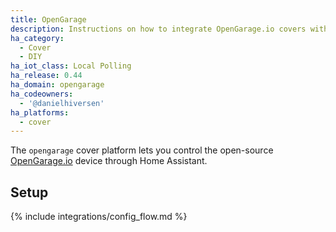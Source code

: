 ```yaml
---
title: OpenGarage
description: Instructions on how to integrate OpenGarage.io covers within Home Assistant.
ha_category:
  - Cover
  - DIY
ha_iot_class: Local Polling
ha_release: 0.44
ha_domain: opengarage
ha_codeowners:
  - '@danielhiversen'
ha_platforms:
  - cover
---
```


The `opengarage` cover platform lets you control the open-source [OpenGarage.io](https://opengarage.io/) device through Home Assistant.

## Setup

{% include integrations/config_flow.md %}

